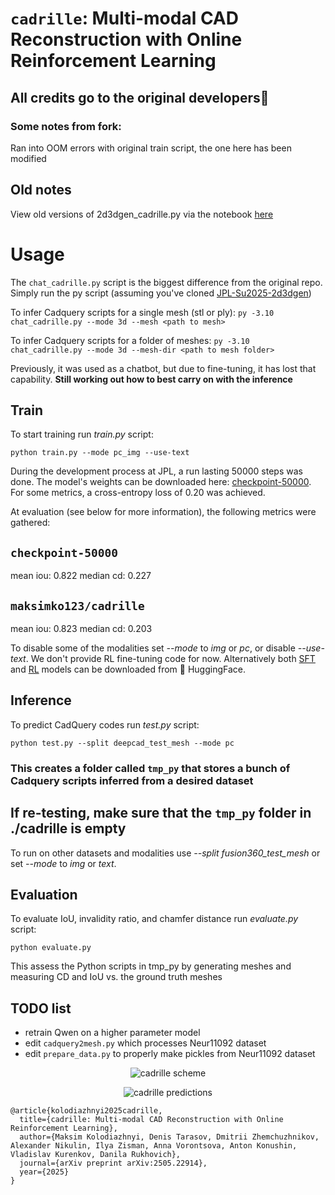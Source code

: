 # `cadrille`: Multi-modal CAD Reconstruction with Online Reinforcement Learning
## All credits go to the original developers🤗

### Some notes from fork:
Ran into OOM errors with original train script, the one here has been modified

## Old notes
View old versions of 2d3dgen_cadrille.py via the notebook [here](https://colab.research.google.com/drive/1SbPwzw1lmNEslnP4IQ-oNY9zkoXzJ1uj#scrollTo=tBdBSUPmR_f2)

# Usage
The `chat_cadrille.py` script is the biggest difference from the original repo. Simply run the py script (assuming you've cloned [JPL-Su2025-2d3dgen](https://github.com/2d1ff1cult/JPL-Su2025-2d3dgen/))

To infer Cadquery scripts for a single mesh (stl or ply):
`py -3.10 chat_cadrille.py --mode 3d --mesh <path to mesh>`

To infer Cadquery scripts for a folder of meshes:
`py -3.10 chat_cadrille.py --mode 3d --mesh-dir <path to mesh folder>`

Previously, it was used as a chatbot, but due to fine-tuning, it has lost that capability. **Still working out how to best carry on with the inference**

## Train
To start training run *train.py* script:
```shell
python train.py --mode pc_img --use-text
```

During the development process at JPL, a run lasting 50000 steps was done. The model's weights can be downloaded here: [checkpoint-50000](https://drive.google.com/file/d/1BruYqOSxopopnFzmamtf7sndgatXcf2p/view?usp=sharing). For some metrics, a cross-entropy loss of 0.20 was achieved.

At evaluation (see below for more information), the following metrics were gathered:
## `checkpoint-50000`
mean iou: 0.822 median cd: 0.227

## `maksimko123/cadrille`
mean iou: 0.823 median cd: 0.203

To disable some of the modalities set *--mode* to *img* or *pc*, or disable *--use-text*. We don't provide RL fine-tuning code for now. Alternatively both [SFT](https://huggingface.co/maksimko123/cadrille) and [RL](https://huggingface.co/maksimko123/cadrille-rl) models can be downloaded from :hugs: HuggingFace.

## Inference
To predict CadQuery codes run *test.py* script:
```shell
python test.py --split deepcad_test_mesh --mode pc
```
### This creates a folder called `tmp_py` that stores a bunch of Cadquery scripts inferred from a desired dataset

## **If re-testing, make sure that the `tmp_py` folder in ./cadrille is empty**
To run on other datasets and modalities use *--split fusion360_test_mesh* or set *--mode* to *img* or *text*.

## Evaluation
To evaluate IoU, invalidity ratio, and chamfer distance run *evaluate.py* script:
```shell
python evaluate.py
```
This assess the Python scripts in tmp_py by generating meshes and measuring CD and IoU vs. the ground truth meshes

## TODO list
- retrain Qwen on a higher parameter model
- edit `cadquery2mesh.py` which processes Neur11092 dataset
- edit `prepare_data.py` to properly make pickles from Neur11092 dataset

<p align="center">
  <img src="https://github.com/user-attachments/assets/8b811b14-e646-48d6-9a0c-06a9655bdbaf" alt="cadrille scheme"/>
</p>
<p align="center">
  <img src="https://github.com/user-attachments/assets/d6ae21f5-6c3c-4b7b-a2e9-ff0a310caa3d" alt="cadrille predictions"/>
</p>

```shell
@article{kolodiazhnyi2025cadrille,
  title={cadrille: Multi-modal CAD Reconstruction with Online Reinforcement Learning},
  author={Maksim Kolodiazhnyi, Denis Tarasov, Dmitrii Zhemchuzhnikov, Alexander Nikulin, Ilya Zisman, Anna Vorontsova, Anton Konushin, Vladislav Kurenkov, Danila Rukhovich},
  journal={arXiv preprint arXiv:2505.22914},
  year={2025}
}
```

